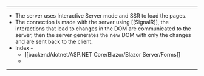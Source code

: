 
---
- The server uses Interactive Server mode and SSR to load the pages.
- The connection is made with the server using [[SignalR]], the interactions that lead to changes in the DOM are communicated to the server, then the server generates the new DOM with only the changes and are sent back to the client.
- Index - 
	- [[backend/dotnet/ASP.NET Core/Blazor/Blazor Server/Forms]]
	-  
---